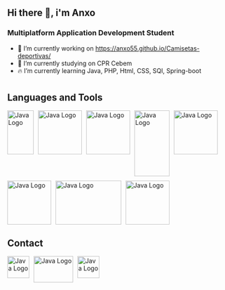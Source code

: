## Hi there 👋, i'm Anxo

### Multiplatform Application Development Student

- 🚀 I’m currently working on https://anxo55.github.io/Camisetas-deportivas/
- 🔭 I’m currently studying on CPR Cebem
- 🔥 I’m currently learning Java, PHP, Html, CSS, SQl, Spring-boot
#

## Languages and Tools

<div style="display: flex; flex-wrap: wrap; gap: 10px;">
  <img src="https://logodownload.org/wp-content/uploads/2016/10/html5-logo-2.png" alt="Java Logo" width="60" height="100">
  <img src="https://cdn.freebiesupply.com/logos/large/2x/css3-logo-png-transparent.png"     alt="Java Logo" width="100" height="100">
  <img src="https://brandlogos.net/wp-content/uploads/2021/09/bootstrap-logo.png" alt="Java Logo" width="100" height="100">
  <img src="https://www.freepnglogos.com/uploads/javascript-png/javascript-logo-transparent-logo-javascript-images-3.png" alt="Java Logo" width="80" height="150">
  <img src="https://pngimg.com/uploads/php/php_PNG43.png" alt="Java Logo" width="100" height="100">
  <img src="https://s28309.pcdn.co/wp-content/themes/321-web-marketing/assets/images/mysql-logo-256.png" alt="Java Logo" width="100" height="100">
  
  
  
  <img src="https://logos-world.net/wp-content/uploads/2020/11/GitHub-Symbol.png" alt="Java Logo" width="150" height="100">
  <img src="https://humancoders-formations.s3.amazonaws.com/uploads/course/logo/93/formation-git-avance.png" alt="Java Logo" width="100" height="100">
  
</div>

## Contact

<div style="display: flex; flex-wrap: wrap; gap: 10px;">
<a href="https://www.linkedin.com/in/anxo-campos-b6878a265/" target="_blank">
    <img src="https://pngimg.com/uploads/linkedIn/linkedIn_PNG7.png" alt="Java Logo" width="50" height="50">
  </a>
  <a href="https://github.com/Anxo55" target="_blank">
    <img src="https://logos-world.net/wp-content/uploads/2020/11/GitHub-Symbol.png" alt="Java Logo" width="90" height="60">
  </a>
  <a href="https://www.instagram.com/anxocampoos_/" target="_blank">
    <img src="https://logodownload.org/wp-content/uploads/2017/04/instagram-logo-3.png" alt="Java Logo" width="50" height="50">
  </a>
</div>
